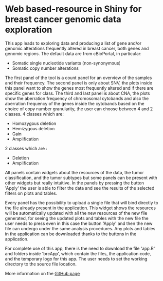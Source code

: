 # Web based-resource in Shiny for breast cancer genomic data exploration 

This app leads to exploring data and producing a list of gene and/or genomic alterations frequently altered in breast cancer, both genes and genomic regions.
The default data are from cBioPortal, in particular: 
- Somatic single nucleotide variants (non-synonymous)
- Somatic copy number alterations

The first panel of the tool is a count panel for an overview of the samples and their frequency. The second panel is only about SNV, the plots inside this panel want 
to show the genes most frequently altered and if there are specific genes for class. The third and last panel is about CNA, the plots show the aberration frequency of chromosomal cytobands and also the aberration frequency of the genes inside the cytobands based on the choice of copy number granularity, the user can choose between 4 and 2 classes.
4 classes which are: 
- Homozygous deletion
- Hemizygous deletion
- Gain
- Amplification

2 classes which are  :
- Deletion
- Amplification 

All panels contain widgets about the resources of the data, the tumor classification, and the tumor subtypes but some panels can be present with other widgets but really intuitive.
In the panels by pressing the button 'Apply' the user is able to filter the data and see the results of the selected filters on plots and tables.

Every panel has the possibility to upload a single file that will bind directly to the file already present in the application. This widget shows the resources will be automatically updated with all the new resources of the new file generated, for seeing the updated plots and tables with the new file the user needs to press even in this case the button 'Apply' and then the new file can undergo under the same analysis procedures. Any plots and tables in the application can be downloaded thanks to the buttons in the application.

For complete use of this app, there is the need to download the file 'app.R' and folders inside 'brcApp', which contain the files, the application code, and the temporary logo for this app. The user needs to set the working directory to the source file location.  
 
More information on the [GitHub page](https://cibiobcg.github.io/BroadBand/) 
